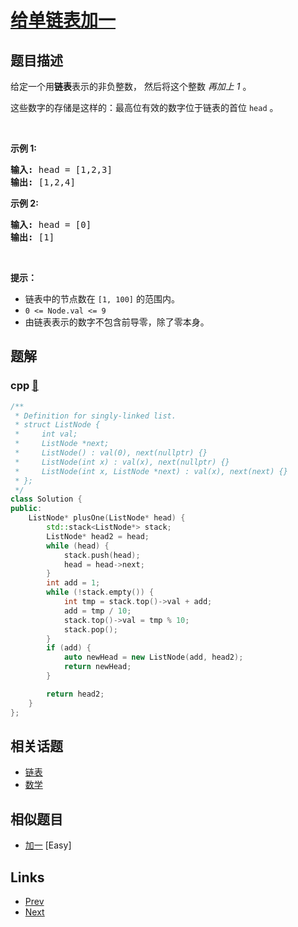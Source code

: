 
# [给单链表加一](https://leetcode-cn.com/problems/plus-one-linked-list)

## 题目描述

<p>给定一个用<strong>链表</strong>表示的非负整数， 然后将这个整数&nbsp;<em>再加上 1</em> 。</p>

<p>这些数字的存储是这样的：最高位有效的数字位于链表的首位<meta charset="UTF-8" />&nbsp;<code>head</code>&nbsp;。</p>

<p>&nbsp;</p>

<p><strong>示例 1:</strong></p>

<pre>
<strong>输入: </strong>head = [1,2,3]
<strong>输出: </strong>[1,2,4]
</pre>

<p><meta charset="UTF-8" /></p>

<p><strong>示例</strong><strong>&nbsp;2:</strong></p>

<pre>
<strong>输入: </strong>head = [0]
<strong>输出: </strong>[1]
</pre>

<p>&nbsp;</p>

<p><strong>提示：</strong></p>

<ul>
	<li>链表中的节点数在<meta charset="UTF-8" />&nbsp;<code>[1, 100]</code>&nbsp;的范围内。</li>
	<li><code>0 &lt;= Node.val &lt;= 9</code></li>
	<li>由链表表示的数字不包含前导零，除了零本身。</li>
</ul>


## 题解

### cpp [🔗](plus-one-linked-list.cpp) 
```cpp
/**
 * Definition for singly-linked list.
 * struct ListNode {
 *     int val;
 *     ListNode *next;
 *     ListNode() : val(0), next(nullptr) {}
 *     ListNode(int x) : val(x), next(nullptr) {}
 *     ListNode(int x, ListNode *next) : val(x), next(next) {}
 * };
 */
class Solution {
public:
    ListNode* plusOne(ListNode* head) {
        std::stack<ListNode*> stack;
        ListNode* head2 = head;
        while (head) {
            stack.push(head);
            head = head->next;
        }
        int add = 1;
        while (!stack.empty()) {
            int tmp = stack.top()->val + add; 
            add = tmp / 10;
            stack.top()->val = tmp % 10;
            stack.pop();
        }
        if (add) {
            auto newHead = new ListNode(add, head2);
            return newHead;
        }

        return head2;
    }
};
```


## 相关话题

- [链表](../../tags/linked-list.md) 
- [数学](../../tags/math.md) 


## 相似题目

- [加一](../plus-one/README.md)  [Easy] 


## Links

- [Prev](../valid-perfect-square/README.md) 
- [Next](../sum-of-two-integers/README.md) 

